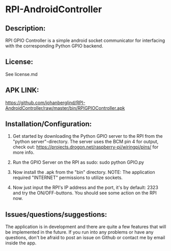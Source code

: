 RPI-AndroidController
=====================

Description:
------------

RPI GPIO Controller is a simple android socket communicator for interfacing with the corresponding Python GPIO backend.

License:
--------

See license.md


APK LINK:
---------

https://github.com/johanberglind/RPI-AndroidController/raw/master/bin/RPIGPIOController.apk

Installation/Configuration:
---------------------------

1. Get started by downloading the Python GPIO server to the RPI from the "python server"-directory.
The server uses the BCM pin 4 for output, check out: https://projects.drogon.net/raspberry-pi/wiringpi/pins/
for more info.

2. Run the GPIO Server on the RPI as sudo: sudo python GPIO.py

3. Now install the .apk from the "bin" directory. NOTE: The application required "INTERNET" permissions to utilize sockets.

4. Now just input the RPI's IP address and the port, it's by default: 2323 and try the ON/OFF-buttons. You should see some action on the RPI now.

Issues/questions/suggestions:
-----------------------------

The application is in development and there are quite a few features that will be implemented in the future.
If you run into any problems or have any questions, don't be afraid to post an issue on Github or contact me by email inside the app.


















